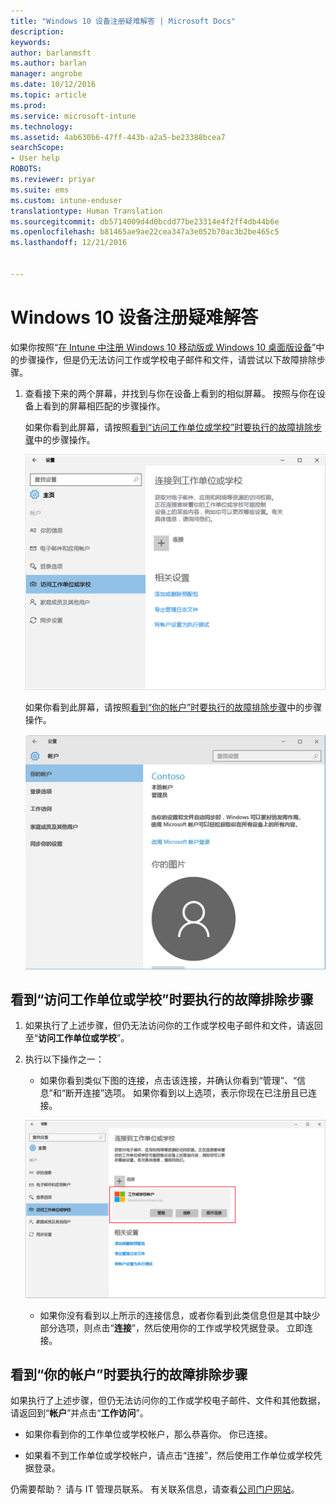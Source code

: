 ```yaml
---
title: "Windows 10 设备注册疑难解答 | Microsoft Docs"
description: 
keywords: 
author: barlanmsft
ms.author: barlan
manager: angrobe
ms.date: 10/12/2016
ms.topic: article
ms.prod: 
ms.service: microsoft-intune
ms.technology: 
ms.assetid: 4ab630b6-47ff-443b-a2a5-be23388bcea7
searchScope:
- User help
ROBOTS: 
ms.reviewer: priyar
ms.suite: ems
ms.custom: intune-enduser
translationtype: Human Translation
ms.sourcegitcommit: db5714009d4d0bcdd77be23314e4f2ff4db44b6e
ms.openlocfilehash: b81465ae9ae22cea347a3e052b70ac3b2be465c5
ms.lasthandoff: 12/21/2016


---
```


# <a name="troubleshoot-your-windows-10-device-enrollment"></a>Windows 10 设备注册疑难解答
如果你按照“[在 Intune 中注册 Windows 10 移动版或 Windows 10 桌面版设备](enroll-your-w10-phone-or-w10-pc-windows.md)”中的步骤操作，但是仍无法访问工作或学校电子邮件和文件，请尝试以下故障排除步骤。

1.  查看接下来的两个屏幕，并找到与你在设备上看到的相似屏幕。 按照与你在设备上看到的屏幕相匹配的步骤操作。

    如果你看到此屏幕，请按照[看到“访问工作单位或学校”时要执行的故障排除步骤](#troubleshooting-steps-to-follow-if-you-see-access-work-or-school)中的步骤操作。

    ![settings-accounts-access-work-or-school](./media/w10-enroll-rs1-connect-to-work-or-school.png)

    如果你看到此屏幕，请按照[看到“你的帐户”时要执行的故障排除步骤](#troubleshooting-steps-to-follow-if-you-see-your-account)中的步骤操作。

    ![settings-accounts-your-account](./media/W10-enroll-2-accounts-your-account.png)

## <a name="troubleshooting-steps-to-follow-if-you-see-access-work-or-school"></a>看到“访问工作单位或学校”时要执行的故障排除步骤

1.  如果执行了上述步骤，但仍无法访问你的工作或学校电子邮件和文件，请返回至“**访问工作单位或学校**”。

2. 执行以下操作之一：

    - 如果你看到类似下图的连接，点击该连接，并确认你看到“管理”、“信息”和“断开连接”选项。 如果你看到以上选项，表示你现在已注册且已连接。

    ![validate-successful-enrollment](./media/w10-enroll-rs1-validate-successful-enrollment.png)

    - 如果你没有看到以上所示的连接信息，或者你看到此类信息但是其中缺少部分选项，则点击“**连接**”，然后使用你的工作或学校凭据登录。 立即连接。

## <a name="troubleshooting-steps-to-follow-if-you-see-your-account"></a>看到“你的帐户”时要执行的故障排除步骤

如果执行了上述步骤，但仍无法访问你的工作或学校电子邮件、文件和其他数据，请返回到“**帐户**”并点击“**工作访问**”。

- 如果你看到你的工作单位或学校帐户，那么恭喜你。 你已连接。

- 如果看不到工作单位或学校帐户，请点击“连接”，然后使用工作单位或学校凭据登录。

仍需要帮助？ 请与 IT 管理员联系。 有关联系信息，请查看[公司门户网站](http://portal.manage.microsoft.com)。


